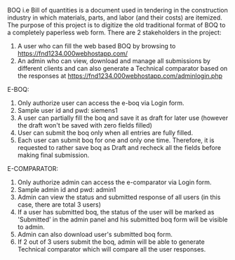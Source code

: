 BOQ i.e Bill of quantities is a document used in tendering in the construction industry in which materials, parts, and labor (and their costs) are itemized.
The purpose of this project is to digitize the old traditional format of BOQ to a completely paperless web form.
There are 2 stakeholders in the project:
1. A user who can fill the web based BOQ by browsing to https://fnd1234.000webhostapp.com/ 
2. An admin who can view, download and manage all submissions by different clients and can also generate a Technical comparator based on the responses at https://fnd1234.000webhostapp.com/adminlogin.php

E-BOQ:   
1. Only authorize user can access the e-boq via Login form.
2. Sample user id and pwd: siemens1
3. A user can partially fill the boq and save it as draft for later use (however the draft won't be saved with zero fields filled)
4. User can submit the boq only when all entries are fully filled.
5. Each user can submit boq for one and only one time. Therefore, it is requested to rather save boq as Draft and recheck all the fields before making final submission.

E-COMPARATOR:  
1. Only authorize admin can access the e-comparator via Login form.
2. Sample admin id and pwd: admin1
3. Admin can view the status and submitted response of all users (in this case, there are total 3 users)
4. If a user has submitted boq, the status of the user will be marked as 'Submitted' in the admin panel and his submitted boq form will be visible to admin.
5. Admin can also download user's submitted boq form.
6. If 2 out of 3 users submit the boq, admin will be able to generate Technical comparator which will compare all the user responses.

